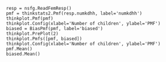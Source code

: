     resp = nsfg.ReadFemResp()  
    pmf = thinkstats2.Pmf(resp.numkdhh, label='numkdhh')  
    thinkplot.Pmf(pmf)  
    thinkplot.Config(xlabel='Number of children', ylabel='PMF')  
    biased = BiasPmf(pmf, label='biased')  
    thinkplot.PrePlot(2)  
    thinkplot.Pmfs([pmf, biased])  
    thinkplot.Config(xlabel='Number of children', ylabel='PMF')  
    pmf.Mean()  
    biased.Mean()  
